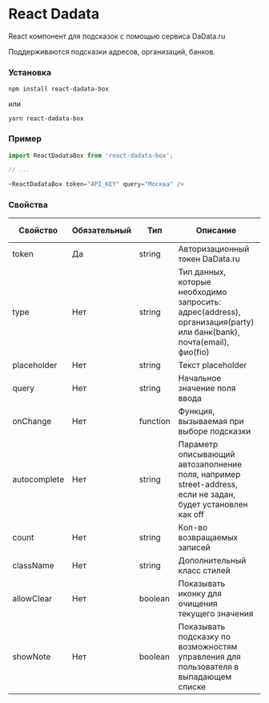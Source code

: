 # React Dadata
React компонент для подсказок с помощью сервиса DaData.ru

Поддерживаются подсказки адресов, организаций, банков.

### Установка
```
npm install react-dadata-box
```
или
```
yarn react-dadata-box
```

### Пример
```javascript
import ReactDadataBox from 'react-dadata-box';

// ...

<ReactDadataBox token="API_KEY" query="Москва" />
```

### Свойства

| Свойство  | Обязательный | Тип | Описание | По умолчанию |
| ------------- | ------------- | ------------- | ------------- | ------------- |
| token  | Да  | string  | Авторизационный токен DaData.ru | |
| type | Нет | string | Тип данных, которые необходимо запросить: адрес(address), организация(party) или банк(bank), почта(email), фио(fio) | "address" |
| placeholder  | Нет  | string  | Текст placeholder | |
| query  | Нет  | string  | Начальное значение поля ввода  | |
| onChange  | Нет  | function | Функция, вызываемая при выборе подсказки  | |
| autocomplete  | Нет  |string  | Параметр описывающий автозаполнение поля, например street-address, если не задан, будет установлен как off  | "off" |
| count | Нет | string | Кол-во возвращаемых записей | 10 |
| className | Нет | string | Дополнительный класс стилей | |
| allowClear | Нет | boolean | Показывать иконку для очищения текущего значения | false |
| showNote| Нет | boolean | Показывать подсказку по возможностям управления для пользователя в выпадающем списке | true |

